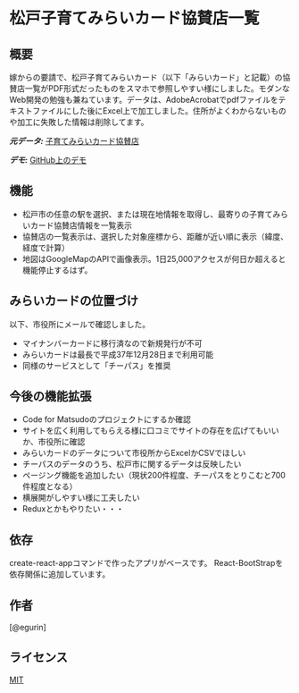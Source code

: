 # 松戸子育てみらいカード協賛店一覧

## 概要

嫁からの要請で、松戸子育てみらいカード（以下「みらいカード」と記載）の協賛店一覧がPDF形式だったものをスマホで参照しやすい様にしました。モダンなWeb開発の勉強も兼ねています。データは、AdobeAcrobatでpdfファイルをテキストファイルにした後にExcel上で加工しました。住所がよくわからないものや加工に失敗した情報は削除してます。

***元データ:***
[子育てみらいカード協賛店](http://www.city.matsudo.chiba.jp/kosodate/matsudodekosodate/kosodatenavi/matsudokosodateshien/kosodatejouhou/cardkyousanten.html)

***デモ:***
[GitHub上のデモ](https://egurin.github.io/mirai/)

## 機能

- 松戸市の任意の駅を選択、または現在地情報を取得し、最寄りの子育てみらいカード協賛店情報を一覧表示
- 協賛店の一覧表示は、選択した対象座標から、距離が近い順に表示（緯度、経度で計算）
- 地図はGoogleMapのAPIで画像表示。1日25,000アクセスが何日か超えると機能停止するはず。

## みらいカードの位置づけ

以下、市役所にメールで確認しました。
- マイナンバーカードに移行済なので新規発行が不可
- みらいカードは最長で平成37年12月28日まで利用可能
- 同様のサービスとして「チーパス」を推奨

## 今後の機能拡張

- Code for Matsudoのプロジェクトにするか確認
- サイトを広く利用してもらえる様に口コミでサイトの存在を広げてもいいか、市役所に確認
- みらいカードのデータについて市役所からExcelかCSVでほしい
- チーパスのデータのうち、松戸市に関するデータは反映したい
- ページング機能を追加したい（現状200件程度、チーパスをとりこむと700件程度となる）
- 横展開がしやすい様に工夫したい
- Reduxとかもやりたい・・・

## 依存

create-react-appコマンドで作ったアプリがベースです。
React-BootStrapを依存関係に追加しています。

## 作者

[@egurin]

## ライセンス

[MIT](https://raw.githubusercontent.com/b4b4r07/dotfiles/master/doc/LICENSE-MIT.txt)


